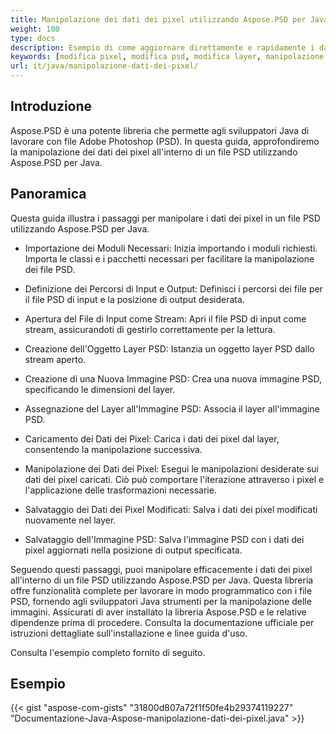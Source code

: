 ```yaml
---
title: Manipolazione dei dati dei pixel utilizzando Aspose.PSD per Java
weight: 100
type: docs
description: Esempio di come aggiornare direttamente e rapidamente i dati grezzi dei pixel utilizzando l'API Java di PSD
keywords: [modifica pixel, modifica psd, modifica layer, manipolazione dati grezzi, modifica dati psd, api psd, java, esempio di codice]
url: it/java/manipolazione-dati-dei-pixel/
---
```


## **Introduzione**
Aspose.PSD è una potente libreria che permette agli sviluppatori Java di lavorare con file Adobe Photoshop (PSD). In questa guida, approfondiremo la manipolazione dei dati dei pixel all'interno di un file PSD utilizzando Aspose.PSD per Java.

## **Panoramica**
Questa guida illustra i passaggi per manipolare i dati dei pixel in un file PSD utilizzando Aspose.PSD per Java.

- Importazione dei Moduli Necessari: Inizia importando i moduli richiesti. Importa le classi e i pacchetti necessari per facilitare la manipolazione dei file PSD.

- Definizione dei Percorsi di Input e Output: Definisci i percorsi dei file per il file PSD di input e la posizione di output desiderata.

- Apertura del File di Input come Stream: Apri il file PSD di input come stream, assicurandoti di gestirlo correttamente per la lettura.

- Creazione dell'Oggetto Layer PSD: Istanzia un oggetto layer PSD dallo stream aperto.

- Creazione di una Nuova Immagine PSD: Crea una nuova immagine PSD, specificando le dimensioni del layer.

- Assegnazione del Layer all'Immagine PSD: Associa il layer all'immagine PSD.

- Caricamento dei Dati dei Pixel: Carica i dati dei pixel dal layer, consentendo la manipolazione successiva.

- Manipolazione dei Dati dei Pixel: Esegui le manipolazioni desiderate sui dati dei pixel caricati. Ciò può comportare l'iterazione attraverso i pixel e l'applicazione delle trasformazioni necessarie.

- Salvataggio dei Dati dei Pixel Modificati: Salva i dati dei pixel modificati nuovamente nel layer.

- Salvataggio dell'Immagine PSD: Salva l'immagine PSD con i dati dei pixel aggiornati nella posizione di output specificata.

Seguendo questi passaggi, puoi manipolare efficacemente i dati dei pixel all'interno di un file PSD utilizzando Aspose.PSD per Java. Questa libreria offre funzionalità complete per lavorare in modo programmatico con i file PSD, fornendo agli sviluppatori Java strumenti per la manipolazione delle immagini.
Assicurati di aver installato la libreria Aspose.PSD e le relative dipendenze prima di procedere. Consulta la documentazione ufficiale per istruzioni dettagliate sull'installazione e linee guida d'uso.

Consulta l'esempio completo fornito di seguito.

## **Esempio**
{{< gist "aspose-com-gists" "31800d807a72f1f50fe4b29374119227" "Documentazione-Java-Aspose-manipolazione-dati-dei-pixel.java" >}}
